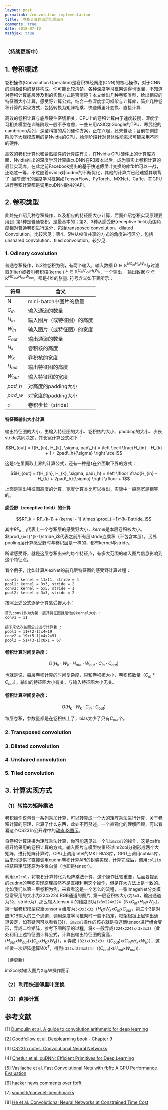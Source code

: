 ```yaml
---
layout: post
permalink: /convolution-implementation
title:  卷积计算的底层实现简介
comments: true
date: 2018-07-10
mathjax: true
---
```

 
### （持续更新中）

## 1. 卷积概述
卷积操作(Convolution Operation)是卷积神经网络(CNN)的核心操作，对于CNN的网络结构的整体构成，你可能比较清楚，各种深度学习框架调得也很溜，不知道对卷积计算底层涉及到的实现方式是否清楚？本文给出几种卷积类型，给出相应的特征图大小计算，感受野计算公式，结合一些深度学习框架与计算库，简介几种卷积计算的实现方式，包括转换为矩阵相乘、快速傅里叶变换、直接计算.

高效的卷积计算与底层硬件密切相关，CPU上的卷积计算由于速度较慢，深度学习相关模型在训练阶段一般不予考虑，一些专用ASIC如Google的TPU、寒武纪的cambricon系列、深鉴科技的系列硬件方案，正在兴起，还未普及；目前在训练阶段下大规模应用的是Nvidia的GPU，检测阶段针对具体性能需求可能采用不同的硬件.

高效的卷积计算也和紧贴硬件的计算库有关，在Nvidia GPU硬件上的计算库方面，Nvidia推出的深度学习计算库cuDNN在R3版本以后，成为事实上卷积计算的最佳实现库，在此之前Facebook提出的基于快速傅里叶变换的库fbfft可以一战，还略胜一筹，不过随着nvidia对cudnn的不断优化，其他的计算库已经难望其项背了. 目前流行的深度学习框架如TensorFlow、PyTorch、MXNet、Caffe，在GPU进行卷积计算都是调用cuDNN提供的API.

## 2. 卷积类型
此处先介绍几种卷积操作，以及相应的特征图大小计算，后面介绍卷积实现原理要用到. 第1种是普通卷积，是最基本的；第2、3种从感受野(receptive field)范围角度相对普通卷积进行区分，包括transposed convolution、dilated Convolution，比较常见；第4、5种从权值共享的方式的角度进行区分，包括unshared convolution、tiled convolution，较少见.
### 1. Odinary covolution
普通卷积操作，以2维卷积为例，有两个输入，输入数据 $D\in\mathbb{R}^{NC_{in}H_{in}W_{in}}$与过滤器(filter)或者叫卷积核(kernel) $F\in\mathbb{R}^{C_{in}C_{out}H_{k}W_{k}}$，一个输出，
输出数据 $O\in\mathbb{R}^{NC_{out}H_{out}W_{out}}$，都是4维的张量. 符号含义如下表所示：

符号|含义
---|---
N|mini-batch中图片的数量
$C_{in}$|输入通道的数量
$H_{in}$|输入图片（或特征图）的高度
$W_{in}$|输入图片（或特征图）的宽度
$C_{out}$|输出通道的数量
$H_{k}$|卷积核的高度
$W_{k}$|卷积核的宽度
$H_{out}$|输出特征图的高度
$W_{out}$|输入特征图的宽度
$pad\_h$|对高度的padding大小
$pad\_w$|对宽度的padding大小
$\sigma$|卷积步长（stride）

#### 特征图输出大小计算

输出特征图的大小，由输入特征图的大小、卷积核的大小、padding的大小、步长stride共同决定，其长宽计算公式如下：

$$H_{out} = f(H_{in}, H_{k}, \sigma, pad\_h) = \left \lceil \frac{H_{in} - H_{k} + 1 + 2pad\_h}{\sigma} \right \rceil$$


这是`1`在里面取上界的计算公式，还有一种是`1`在外面取下界的方式：

$$H_{out} = f(H_{in}, H_{k}, \sigma, pad\_h) = \left \lfloor \frac{H_{in} - H_{k} + 2pad\_h}{\sigma} \right \rfloor + 1$$

上面是输出特征图高度的计算，宽度计算类比可以得出，实际中一般高宽是相等的。

#### 感受野（receptive field）的计算
$$RF_k = RF_{k-1} + (kernel - 1) \times \prod_{i=1}^{k-1}stride_i$$

其中$RF_{k-1}$代表上一个卷积层的感受野大小，$kernel$是本层卷积核大小。$\prod_{i=1}^{k-1}stride_i$代表之前所有层stride连乘积（不包含本层）。另外pooling层计算感受野时与卷积层是一样的，都有kernel与stride。

所谓感受野，就是这层卷积出来的每个特征点，有多大范围的输入图片信息影响到这个特征点。

看个例子，比如计算AlexNet的前几层特征图的感受野计算过程：

```
conv1: kernel = 11x11, stride = 4
pool1: kernel = 3x3, stride = 2
conv2: kernel = 5x5, stride = 1
pool2: kernel = 3x3, stride = 2
```
按照上述公式逐步计算感受野大小：

```
首先conv1作为为第一层其特征图就是他的kernel大小 :
conv1 = 11

接下来依次按照公式进行计算着 :
pool1 = 11+(2-1)x4=19
conv2 = 19+(5-1)x4x2=51 
pool2 = 51+(3-1)x8x1 = 67
```

#### 卷积计算时间复杂度：

$$O\left (H_{k} \cdot W_{k}  \cdot H_{out} \cdot W_{out} \cdot C_{in} \cdot C_{out} \right )$$

也就是说，每层卷积计算的时间复杂度，只和卷积核大小，卷积核数量（$C_{in}$ * $C_{out}$），输出的特征图大小有关，与输入特征图大小无关。

#### 卷积计算空间复杂度：

$$O\left (H_{k} \cdot W_{k} \cdot C_{in} \cdot C_{out} \right )$$

每层卷积，参数量都是在卷积核上了，bias太少了只有$C_{out}$个。


### 2. Transposed convolution
### 3. Dilated convolution
### 4. Unshared convolution
### 5. Tiled convolution


## 3. 计算实现方式
### （1）转换为矩阵乘法
卷积操作仅包含一系列乘加计算，可以转算成一个大的矩阵乘法进行计算，关于卷积计算的原理，它算了什么东西，此处不再赘述，一个直观化的理解回顾，可以看看这个CS231n公开课中的[动态JS图示](http://cs231n.github.io/convolutional-networks/)。

将卷积计算转换为矩阵乘法计算，你可能遇见过一个叫`im2col`的操作，这是caffe最开始采用的卷积计算的方式，输入图片与模型权重经过im2col分别形成两个大矩阵，进行矩阵计算时，CPU上调用Intel的MKL BlAS库，GPU上调用cublas库，后来也提供了直接调用cudnn卷积计算API的封装实现，计算完成后，调用`col2im` 把结果矩阵还原为多维向量（也即是tensor）。

利用`im2col`，将卷积计算转化为矩阵乘法计算，这个操作比较重要，后面要提到的cudnn的卷积实现原理虽然不是直接利用这个操作，但是在大方法上是一致的。比如我们以第一层卷积为例，来看看这是一个怎么的流程，一张ImageNet分类模型常采用的大小为224x224 RGB通道的图片, 第一层卷积核大小为`3x3`，输出通道为`32`，stride为`1`. 那么输入tensor `X` 的维度即为`1x3x224x224`（Nx$C_{in}$x$H_{in}$x$W_{in}$），第一层卷积模型权重tensor `W` 维度为`3x3x3x32`（$H_{k}$x$W_{k}$x$C_{in}$x$C_{out}$，第三个3是对应RGB输入的三个通道，调用深度学习框架时一般不指定，框架根据上层输出通道设定，如有疑问可以看看[[3]](http://cs231n.github.io/convolutional-networks/)），`im2col`操作的核心就是将这俩tensor进行组合变形，弄成二维矩阵，参考下图所示的过程，将`X` 一般弄成`(224x224)x(3x3x3)`（此处利用上述特征图计算公式，计算出输出特征图的宽高，($H_{out}$x$W_{out}$)x($C_{in}$x$H_{k}$x$W_{k}$)），`W` 弄成 `(32)x(3x3x3)`（($C_{out}$)x($C_{in}$x$H_{k}$x$W_{k}$)），这样做一次矩阵运算$WX^{T}$，得到`(32)x(224x224)`（($C_{out}$)x($H_{out}$x$W_{out}$)).

（待更新）

im2col对输入图片X与W操作图示


### （2）利用快速傅里叶变换
### （3）直接计算

## 参考文献
[1] [Dumoulin et al. A guide to convolution arithmetic for deep learning](https://arxiv.org/pdf/1603.07285.pdf)

[2] [Goodfellow et al. Deeplearning book - Chapter 9](http://www.deeplearningbook.org/contents/convnets.html)

[3] [CS231n notes. Convolutional Neural Networks](http://cs231n.github.io/convolutional-networks/)

[4] [Chetlur et al. cuDNN: Efficient Primitives for Deep Learning](https://arxiv.org/pdf/1410.0759.pdf)

[5] [Vasilache et al. Fast Convolutional Nets with fbfft: A GPU Performance Evaluation](https://arxiv.org/pdf/1412.7580.pdf)

[6] [hacker news comments over fbfft](https://news.ycombinator.com/item?id=10282903)

[7] [soumith/convnet-benchmarks](https://github.com/soumith/convnet-benchmarks)

[8] [He et al. Convolutional Neural Networks at Constrained Time Cost](https://arxiv.org/pdf/1412.1710.pdf)
